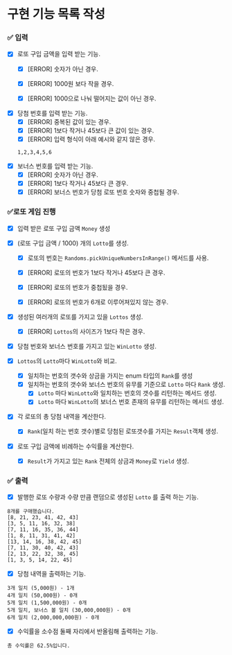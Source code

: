# 구현 기능 목록 작성

### ✅ 입력

- [x] 로또 구입 금액을 입력 받는 기능.
    - [x] [ERROR] 숫자가 아닌 경우.
    - [x] [ERROR] 1000원 보다 작을 경우.
    - [x] [ERROR] 1000으로 나눠 떨어지는 값이 아닌 경우.
  

- [x] 당첨 번호를 입력 받는 기능.
    - [x] [ERROR] 중복된 값이 있는 경우.
    - [x] [ERROR] 1보다 작거나 45보다 큰 값이 있는 경우.
    - [x] [ERROR] 입력 형식이 아래 예시와 같지 않은 경우.
     ```text
     1,2,3,4,5,6
     ```
- [x] 보너스 번호를 입력 받는 기능.
    - [x] [ERROR] 숫자가 아닌 경우.
    - [x] [ERROR] 1보다 작거나 45보다 큰 경우.
    - [x] [ERROR] 보너스 번호가 당첨 로또 번호 숫자와 중첩될 경우.

### ✅로또 게임 진행
- [x] 입력 받은 로또 구입 금액  `Money` 생성


- [x] (로또 구입 금액 / 1000) 개의 `Lotto`를 생성.
    - [x] 로또의 번호는 `Randoms.pickUniqueNumbersInRange()` 메서드를 사용.
    - [x] [ERROR] 로또의 번호가 1보다 작거나 45보다 큰 경우.
    - [x] [ERROR] 로또의 번호가 중첩됬을 경우.
    - [x] [ERROR] 로또의 번호가 6개로 이루어져있지 않는 경우.


- [x] 생성된 여러개의 로또를 가지고 있을 `Lottos` 생성.
    - [x] [ERROR] `Lottos`의 사이즈가 1보다 작은 경우.


- [x] 당첨 번호와 보너스 번호를 가지고 있는 `WinLotto` 생성.
    

- [x] `Lottos`의  `Lotto`마다 `WinLotto`와 비교.
    - [x] 일치하는 번호의 갯수와 상금을 가지는 enum 타입의 `Rank`를 생성
    - [x] 일치하는 번호의 갯수와 보너스 번호의 유무를 기준으로 `Lotto` 마다 `Rank` 생성. 
      - [x] `Lotto` 마다 `WinLotto`와 일치하는 번호의 갯수를 리턴하는 메서드 생성.
      - [x] `Lotto` 마다 `WinLotto`의 보너스 번호 존재의 유무를 리턴하는 메서드 생성.

- [x] 각 로또의 총 당첨 내역을 계산한다.
    - [x] `Rank`(일치 하는 번호 갯수)별로 당첨된 로또갯수를 가지는 `Result`객체 생성. 

    
- [x] 로또 구입 금액에 비례하는 수익률을 계산한다.
    - [x] `Result`가 가지고 있는 `Rank` 전체의 상금과 `Money`로 `Yield` 생성.
### ✅ 출력

- [x] 발행한 로또 수량과 수량 만큼 랜덤으로 생성된 `Lotto` 를 출력 하는 기능.

```text
8개를 구매했습니다.
[8, 21, 23, 41, 42, 43] 
[3, 5, 11, 16, 32, 38] 
[7, 11, 16, 35, 36, 44] 
[1, 8, 11, 31, 41, 42] 
[13, 14, 16, 38, 42, 45] 
[7, 11, 30, 40, 42, 43] 
[2, 13, 22, 32, 38, 45] 
[1, 3, 5, 14, 22, 45]
```

- [x] 당첨 내역을 출력하는 기능.

```text
3개 일치 (5,000원) - 1개
4개 일치 (50,000원) - 0개
5개 일치 (1,500,000원) - 0개
5개 일치, 보너스 볼 일치 (30,000,000원) - 0개
6개 일치 (2,000,000,000원) - 0개
```

- [x] 수익률을 소수점 둘째 자리에서 반올림해 출력하는 기능.

```text
총 수익률은 62.5%입니다.
```
